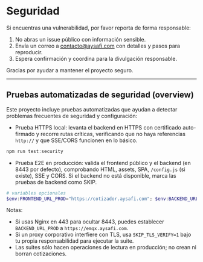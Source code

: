 # Seguridad

Si encuentras una vulnerabilidad, por favor reporta de forma responsable:

1. No abras un issue público con información sensible.
2. Envía un correo a [contacto@aysafi.com](mailto:contacto@aysafi.com) con detalles y pasos para reproducir.
3. Espera confirmación y coordina para la divulgación responsable.

Gracias por ayudar a mantener el proyecto seguro.

---

## Pruebas automatizadas de seguridad (overview)

Este proyecto incluye pruebas automatizadas que ayudan a detectar problemas frecuentes de seguridad y configuración:

- Prueba HTTPS local: levanta el backend en HTTPS con certificado auto-firmado y recorre rutas críticas, verificando que no haya referencias `http://` y que SSE/CORS funcionen en lo básico.

```powershell
npm run test:security
```

- Prueba E2E en producción: valida el frontend público y el backend (en 8443 por defecto), comprobando HTML, assets, SPA, `/config.js` (si existe), SSE y CORS. Si el backend no está disponible, marca las pruebas de backend como SKIP.

```powershell
# variables opcionales
$env:FRONTEND_URL_PROD="https://cotizador.aysafi.com"; $env:BACKEND_URL_PROD="https://emqx.aysafi.com:8443"; npm run test:security:prod
```

Notas:

- Si usas Nginx en 443 para ocultar 8443, puedes establecer `BACKEND_URL_PROD` a `https://emqx.aysafi.com`.
- Si un proxy corporativo interfiere con TLS, usa `SKIP_TLS_VERIFY=1` bajo tu propia responsabilidad para ejecutar la suite.
- Las suites sólo hacen operaciones de lectura en producción; no crean ni borran cotizaciones.
